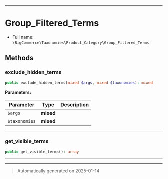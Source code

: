 ***

# Group_Filtered_Terms





* Full name: `\BigCommerce\Taxonomies\Product_Category\Group_Filtered_Terms`




## Methods


### exclude_hidden_terms



```php
public exclude_hidden_terms(mixed $args, mixed $taxonomies): mixed
```








**Parameters:**

| Parameter | Type | Description |
|-----------|------|-------------|
| `$args` | **mixed** |  |
| `$taxonomies` | **mixed** |  |





***

### get_visible_terms



```php
public get_visible_terms(): array
```












***


***
> Automatically generated on 2025-01-14
